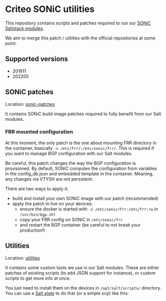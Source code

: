 # Criteo SONiC utilities

This repository contains scripts and patches required to run our [SONiC Saltstack modules](https://github.com/criteo/sonic-saltstack).

We aim to merge this patch / utilities with the official repositories at some point.

## Supported versions

- 201911
- 202205

## SONiC patches

Location: [sonic-patches](sonic-patches)

It contains SONiC build image patches required to fully benefit from our Salt modules.

### FRR mounted configuration

At this moment, the only patch is the one about mounting FRR directory in the container, basically `-v /etc/frr/:/etc/sonic/frr/`.
This is required if you want to manage BGP configuration with our Salt modules.

Be careful, this patch changes the way the BGP configuration is provisioned. By default, SONiC computes the configuration from variables in the config_db.json and embedded template in the container. Meaning, any changes via VTYSH are not persistent.

There are two ways to apply it:
- build and install your own SONiC image with our patch (recommended)
- apply the patch in live on your devices:
  - ensure the docker is started with `-v /etc/sonic/frr:/etc/frr:rw` in `/usr/bin/bgp.sh)`
  - copy your FRR config on SONiC in `/etc/sonic/frr`
  - and restart the BGP container (be careful to not break your production!)

## Utilities

Location: [utilities](utilities)

It contains some custom tools we use in our Salt modules. These are either patches of existing scripts (to add JSON support for instance), or custom scripts to get more info at once.

You just need to install them on the devices in `/opt/salt/scripts/` directory. You can use a [Salt state](sonic-patches/install.sls) to do that (or a simple scp) like this:
